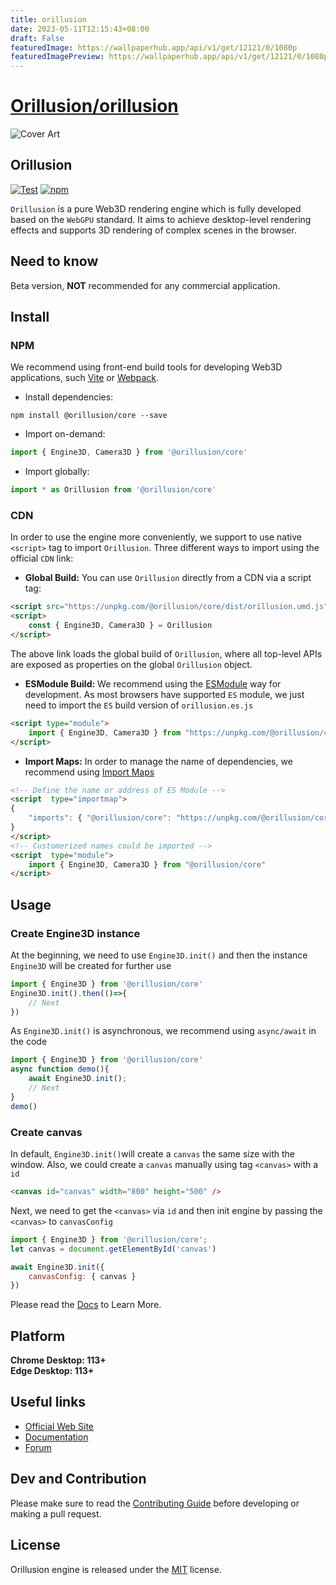 ```yaml
---
title: orillusion
date: 2023-05-11T12:15:43+08:00
draft: False
featuredImage: https://wallpaperhub.app/api/v1/get/12121/0/1080p
featuredImagePreview: https://wallpaperhub.app/api/v1/get/12121/0/1080p
---
```


# [Orillusion/orillusion](https://github.com/Orillusion/orillusion)

![Cover Art](https://github.com/Orillusion/orillusion-webgpu-samples/blob/main/logo_new.png)     
## Orillusion

[![Test](https://github.com/Orillusion/orillusion/actions/workflows/ci.yml/badge.svg)](https://github.com/Orillusion/orillusion/actions/workflows/ci.yml)
[![npm](https://img.shields.io/npm/v/@orillusion/core)](https://www.npmjs.com/package/@orillusion/core)

`Orillusion`  is a pure Web3D rendering engine which is fully developed based on the `WebGPU` standard. It aims to achieve desktop-level rendering effects and supports 3D rendering of complex scenes in the browser.

## Need to know
Beta version,  **NOT**  recommended for any commercial application.

## Install

### NPM
We recommend using front-end build tools for developing Web3D applications, such  [Vite](https://vitejs.dev/) or [Webpack](https://webpack.js.org/).

- Install dependencies:
```text
npm install @orillusion/core --save
```
- Import on-demand:
```javascript
import { Engine3D, Camera3D } from '@orillusion/core'
```
- Import globally:
```javascript
import * as Orillusion from '@orillusion/core'
```

### CDN
In order to use the engine more conveniently, we support to use native `<script>` tag to import `Orillusion`. Three different ways to import using the official `CDN` link:

- **Global Build:** You can use `Orillusion` directly from a CDN via a script tag:
```html
<script src="https://unpkg.com/@orillusion/core/dist/orillusion.umd.js"></script>
<script>  
    const { Engine3D, Camera3D } = Orillusion  
</script>
```
The above link loads the global build of `Orillusion`, where all top-level APIs are exposed as properties on the global `Orillusion` object.

-  **ESModule Build:** We recommend using the [ESModule](https://developer.mozilla.org/docs/Web/JavaScript/Guide/Modules) way for development. As most browsers have supported `ES` module, we just need to import the `ES` build version of `orillusion.es.js`
```html
<script type="module">  
    import { Engine3D, Camera3D } from "https://unpkg.com/@orillusion/core/dist/orillusion.es.js" 
</script>
```

- **Import Maps:** In order to manage the name of dependencies, we recommend using [Import Maps](https://caniuse.com/import-maps)

```html
<!-- Define the name or address of ES Module -->  
<script  type="importmap">  
{  
    "imports": { "@orillusion/core": "https://unpkg.com/@orillusion/core/dist/orillusion.es.js" }  
}  
</script>  
<!-- Customerized names could be imported -->  
<script  type="module">  
    import { Engine3D, Camera3D } from "@orillusion/core"
</script>
```

## Usage
### Create Engine3D instance

At the beginning, we need to use `Engine3D.init()` and then the instance `Engine3D` will be created for further use

```javascript
import { Engine3D } from '@orillusion/core' 
Engine3D.init().then(()=>{  
    // Next
})
```
As `Engine3D.init()` is asynchronous, we recommend using `async/await` in the code
```javascript
import { Engine3D } from '@orillusion/core'  
async function demo(){  
    await Engine3D.init();  
    // Next 
}  
demo()
```
### Create canvas
In default, `Engine3D.init()`will create a `canvas` the same size with the window. Also, we could create a `canvas` manually using tag `<canvas>` with a `id`

```html
<canvas id="canvas" width="800" height="500" />
```
Next, we need to get the `<canvas>` via `id` and then init engine by passing the `<canvas>` to `canvasConfig`

```javascript
import { Engine3D } from '@orillusion/core';  
let canvas = document.getElementById('canvas')  

await Engine3D.init({  
    canvasConfig: { canvas }  
})
```
Please read the [Docs](https://www.orillusion.com/guide/) to Learn More.

## Platform
**Chrome Desktop: 113+**  
**Edge Desktop: 113+**

## Useful links
- [Official Web Site](https://www.orillusion.com/)
- [Documentation](https://www.orillusion.com/guide/)
- [Forum](https://forum.orillusion.com/)

## Dev and Contribution
Please make sure to read the [Contributing Guide](.github/contributing.md) before developing or making a pull request.

## License 

Orillusion engine is released under the [MIT](https://opensource.org/licenses/MIT) license. 
